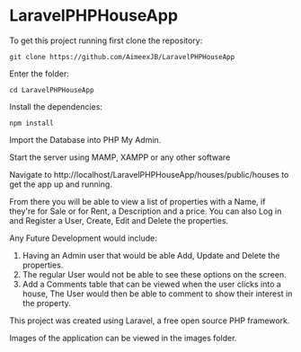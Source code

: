 # LaravelPHPHouseApp

To get this project running first clone the repository:
```
git clone https://github.com/AimeexJB/LaravelPHPHouseApp
```

Enter the folder:
```
cd LaravelPHPHouseApp
```

Install the dependencies:
```
npm install
```

Import the Database into PHP My Admin.

Start the server using MAMP, XAMPP or any other software

Navigate to http://localhost/LaravelPHPHouseApp/houses/public/houses to get the app up and running.

From there you will be able to view a list of properties with a Name, if they're for Sale or for Rent, a Description and a price. You can also Log in and Register a User, Create, Edit and Delete the properties.

Any Future Development would include:
1. Having an Admin user that would be able Add, Update and Delete the properties.
2. The regular User would not be able to see these options on the screen.
3. Add a Comments table that can be viewed when the user clicks into a house, The User would then be able to comment to show their interest in the property.

This project was created using Laravel, a free open source PHP framework.

Images of the application can be viewed in the images folder.
